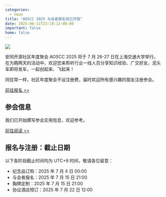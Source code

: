 ```yaml
---
categories:
  - news
title: "AOSCC 2025 与会者报名现已开放"
date: 2025-06-11T23:19:13-08:00
important: false
home: false
---
```

![](/assets/news/aoscc-2025-registration.png)

安同开源社区年度聚会 AOSCC 2025 将于 7 月 26-27 日在上海交通大学举行。在为期两天的活动中，欢迎您来聆听行业一线人员分享知识经验、广交好友，泥头车即将发车，一起创起来、飞起来！

同往常一样，社区年度聚会不设注册费，届时欢迎所有感兴趣的朋友注册参会。

[前往报名 >>](https://aoscc.aosc.io/)

## 参会信息

我们已开始撰写参会实用信息，欢迎参考。

[前往阅读 >>](https://wiki.aosc.io/zh/community/aoscc/2025/)

## 报名与注册：截止日期

以下各阶段截止时间均为 UTC+8 时间，敬请各位留意：

-  纪念品订购：2025 年 7 月 4 日 00:00
-  与会者报名：2025 年 7 月 15 日 21:00
-  胸牌定制：2025 年 7 月 15 日 21:00
-  协议酒店预订：2025 年 7 月 22 日 12:00
